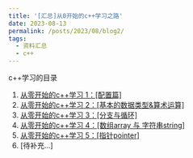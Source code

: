 ```yaml
---
title: '[汇总]从0开始的c++学习之路'
date: 2023-08-13
permalink: /posts/2023/08/blog2/
tags:
  - 资料汇总
  - c++
---
```

c++学习的目录


1. [从零开始的c++学习 1：[配置篇]](https://hsienshaun.github.io/posts/2023/04/blog6/)
2. [从零开始的c++学习 2：[基本的数据类型&算术运算]](https://hsienshaun.github.io/posts/2023/04/blog7/)
3. [从零开始的c++学习 3：[分支与循环]](https://hsienshaun.github.io/posts/2023/04/blog8/)
4. [从零开始的c++学习 4：[数组array 与 字符串string]](https://hsienshaun.github.io/posts/2023/09/blog1/)
5. [从零开始的c++学习 5：[指针pointer]](https://hsienshaun.github.io/posts/2023/09/blog2)
6. [待补充...]